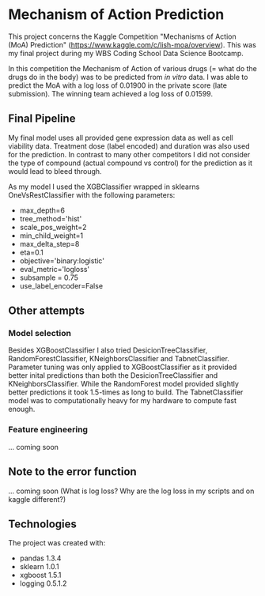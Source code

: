 # Mechanism of Action Prediction

This project concerns the Kaggle Competition "Mechanisms of Action (MoA) Prediction" (https://www.kaggle.com/c/lish-moa/overview).
This was my final project during my WBS Coding School Data Science Bootcamp.

In this competition the Mechanism of Action of various drugs (= what do the drugs do in the body) was to be predicted from *in vitro* data. 
I was able to predict the MoA with a log loss of 0.01900 in the private score (late submission). The winning team achieved a log loss of 0.01599.
## Final Pipeline
My final model uses all provided gene expression data as well as cell viability data. Treatment dose (label encoded) and duration was also used for the prediction. 
In contrast to many other competitors I did not consider the type of compound (actual compound vs control) for the prediction as it would lead to bleed through. 

As my model I used the XGBClassifier wrapped in sklearns OneVsRestClassifier with the following parameters:
- max_depth=6
- tree_method='hist' 
- scale_pos_weight=2
- min_child_weight=1
- max_delta_step=8
- eta=0.1
- objective='binary:logistic'
- eval_metric='logloss'
- subsample = 0.75
- use_label_encoder=False
## Other attempts
### Model selection
Besides XGBoostClassifier I also tried DesicionTreeClassifier, RandomForestClassifier, KNeighborsClassifier and TabnetClassifier.
Parameter tuning was only applied to XGBoostClassifier as it provided better inital predictions than both the DesicionTreeClassifier and KNeighborsClassifier. While the RandomForest model provided slightly better predictions it took 1.5-times as long to build. The TabnetClassifier model was to computationally heavy for my hardware to compute fast enough.
### Feature engineering
... coming soon
## Note to the error function
... coming soon (What is log loss?
Why are the log loss in my scripts and on kaggle different?)
## Technologies
The project was created with:
- pandas 1.3.4
- sklearn 1.0.1
- xgboost 1.5.1
- logging 0.5.1.2
